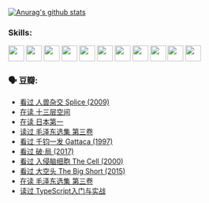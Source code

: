 
[![Anurag's github stats](https://github-readme-stats.vercel.app/api?username=w940853815)](https://github.com/anuraghazra/github-readme-stats)

### Skills:

<code><img height="32" src="https://cdn.jsdelivr.net/npm/simple-icons@v5/icons/python.svg"></code>
<code><img height="32" src="https://cdn.jsdelivr.net/npm/simple-icons@v5/icons/javascript.svg"></code>
<code><img height="32" src="https://cdn.jsdelivr.net/npm/simple-icons@v5/icons/django.svg"></code>
<code><img height="32" src="https://cdn.jsdelivr.net/npm/simple-icons@v5/icons/flask.svg"></code>
<code><img height="32" src="https://cdn.jsdelivr.net/npm/simple-icons@v5/icons/vuetify.svg"></code>
<code><img height="32" src="https://cdn.jsdelivr.net/npm/simple-icons@v5/icons/git.svg"></code>
<code><img height="32" src="https://cdn.jsdelivr.net/npm/simple-icons@v5/icons/docker.svg"></code>
<code><img height="32" src="https://cdn.jsdelivr.net/npm/simple-icons@v5/icons/postgresql.svg"></code>
<code><img height="32" src="https://cdn.jsdelivr.net/npm/simple-icons@v5/icons/elasticsearch.svg"></code>
<code><img height="32" src="https://cdn.jsdelivr.net/npm/simple-icons@v5/icons/macos.svg"></code>
<code><img height="32" src="https://cdn.jsdelivr.net/npm/simple-icons@v5/icons/linux.svg"></code>

### 🗣 豆瓣:

<!-- DOUBAN-ACTIVITIES:START -->
- [看过 人兽杂交 Splice‎ (2009)](https://www.douban.com/people/136069238/status/3700243036/?_i=40441590)
- [在读 十三层空间](https://www.douban.com/people/136069238/status/3695060207/?_i=40441590)
- [在读 日本第一](https://www.douban.com/people/136069238/status/3694074189/?_i=40441590)
- [读过 毛泽东选集 第三卷](https://www.douban.com/people/136069238/status/3693765677/?_i=40441590)
- [看过 千钧一发 Gattaca‎ (1997)](https://www.douban.com/people/136069238/status/3693596409/?_i=40441590)
- [看过 破·局‎ (2017)](https://www.douban.com/people/136069238/status/3692455583/?_i=40441590)
- [看过 入侵脑细胞 The Cell‎ (2000)](https://www.douban.com/people/136069238/status/3685689445/?_i=40441590)
- [看过 大空头 The Big Short‎ (2015)](https://www.douban.com/people/136069238/status/3684552601/?_i=40441590)
- [在读 毛泽东选集 第三卷](https://www.douban.com/people/136069238/status/3684195205/?_i=40441590)
- [读过 TypeScript入门与实战](https://www.douban.com/people/136069238/status/3684185937/?_i=40441590)
<!-- DOUBAN-ACTIVITIES:END -->
<!--
**w940853815/w940853815** is a ✨ _special_ ✨ repository because its `README.md` (this file) appears on your GitHub profile.

Here are some ideas to get you started:

- 🔭 I’m currently working on ...
- 🌱 I’m currently learning ...
- 👯 I’m looking to collaborate on ...
- 🤔 I’m looking for help with ...
- 💬 Ask me about ...
- 📫 How to reach me: ...
- 😄 Pronouns: ...
- ⚡ Fun fact: ...
-->

